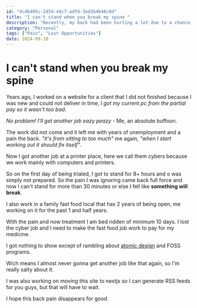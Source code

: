 ```yaml
---
id: "dcdb495c-245d-44c7-adfd-3ed3b4b46c0d"
title: "I can't stand when you break my spine "
description: "Recently, my back had been hurting a lot due to a chance in my life, and it hurts"
category: "Personal"
tags: ["Pain", "Lost Opportunities"]
date: 2024-09-10
---
```


# I can't stand when you break my spine

Years ago, I worked on a website for a client that I did not finished because I was new and could not deliver in time, _I got my current pc from the partial pay so it wasn't too bad_.

_No problem! I'll get another job eazy peazy_ - Me, an absolute buffoon.

The work did not come and it left me with years of unemployment and a pain the back. _"it's from sitting to too much"_ me again, _"when I start working out it should fix itself"_.

Now I got another job at a printer place, here we call them cybers because we work mainly with computers and printers.

So on the first day of being trialed, I got to stand for 8+ hours and o was simply not prepared. So the pain I was ignoring came back full force and now I can't stand for more than 30 minutes or else I fell like **something will break**.

I also work in a family fast food local that has 2 years of being open, me working on it for the past 1 and half years.

With the pain and now treatment I am bed ridden of minimum 10 days. I lost the cyber job and I need to make the fast food job work to pay for my medicine.

I got nothing to show except of rambling about [atomic design](https://bradfrost.com/blog/post/atomic-web-design/) and FOSS programs.

Wich means I almost never gonna get another job like that again, so I'm really salty about it.

I was also working on moving this site to nextjs so I can generate RSS feeds for you guys, but that will have to wait.

I hope this back pain disappears for good.
